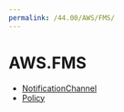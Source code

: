 ```yaml
---
permalink: /44.00/AWS/FMS/
---
```


# AWS.FMS



* [NotificationChannel](NotificationChannel.md)
* [Policy](Policy.md)